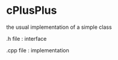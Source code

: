 # cPlusPlus
the usual implementation of a simple class

.h file : interface 

.cpp file : implementation
